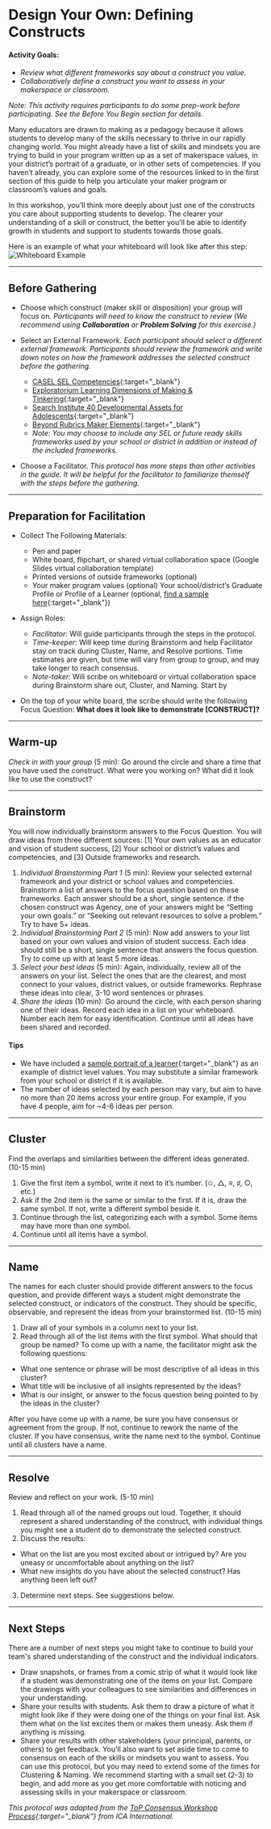 # Design Your Own: Defining Constructs

#### Activity Goals:
- *Review what different frameworks say about a construct you value.*
- *Collaboratively define a construct you want to assess in your makerspace or classroom.*

*Note: This activity requires participants to do some prep-work before participating. See the Before You Begin section for details.*

Many educators are drawn to making as a pedagogy because it allows students to develop many of the skills necessary to thrive in our rapidly changing world. You might already have a list of skills and mindsets you are trying to build in your program written up as a set of makerspace values, in your district’s portrait of a graduate, or in other sets of competencies. If you haven’t already, you can explore some of the resources linked to in the first section of this guide to help you articulate your maker program or classroom’s values and goals.

In this workshop, you’ll think more deeply about just one of the constructs you care about supporting students to develop. The clearer your understanding of a skill or construct, the better you’ll be able to identify growth in students and support to students towards those goals.

Here is an example of what your whiteboard will look like after this step:
![Whiteboard Example](https://playfulmit.github.io/beyond-rubrics/img/DefineConstruct3.png)

***

## Before Gathering
- Choose which construct (maker skill or disposition) your group will focus on. *Participants will need to know the construct to review (We recommend using **Collaboration** or **Problem Solving** for this exercise.)*

- Select an External Framework. *Each participant should select a different external framework. Participants should review the framework and write down notes on how the framework addresses the selected construct before the gathering.*
  - [CASEL SEL Competencies](https://playfulmit.github.io/beyond-rubrics/modules/setting%20context/resources/CASEL-Competencies.pdf){:target="_blank"}
  - [Exploratorium Learning Dimensions of Making & Tinkering](https://playfulmit.github.io/beyond-rubrics/modules/setting%20context/resources/Learning%20Dimensions%20Explained-July2017.pdf){:target="_blank"}
  - [Search Institute 40 Developmental Assets for Adolescents](https://playfulmit.github.io/beyond-rubrics/modules/setting%20context/resources/Search%20Institute.pdf){:target="_blank"}
  - [Beyond Rubrics Maker Elements](https://playfulmit.github.io/beyond-rubrics/modules/setting%20context/resources/MakerElements_IndividualPosters-share.pdf){:target="_blank"}
  - *Note: You may choose to include any SEL or future ready skills frameworks used by your school or district in addition or instead of the included frameworks.*

- Choose a Facilitator. *This protocol has more steps than other activities in the guide. It will be helpful for the facilitator to familiarize themself with the steps before the gathering.*

***

## Preparation for Facilitation
- Collect The Following Materials:
  - Pen and paper
  - White board, flipchart, or shared virtual collaboration space (Google Slides virtual collaboration template)
  - Printed versions of outside frameworks (optional)
  - Your maker program values (optional)
Your school/district’s Graduate Profile or Profile of a Learner (optional, [find a sample here](https://drive.google.com/open?id=1QD6iWzqKG_sRaDo5aIr0aX5AeQd45fmO){:target="_blank"})

- Assign Roles:
  - *Facilitator:* Will guide participants through the steps in the protocol.
  - *Time-keeper:* Will keep time during Brainstorm and help Facilitator stay on track during Cluster, Name, and Resolve portions. Time estimates are given, but time will vary from group to group, and may take longer to reach consensus.
  - *Note-taker:* Will scribe on whiteboard or virtual collaboration space during Brainstorm share out, Cluster, and Naming. Start by

- On the top of your white board, the scribe should write the following Focus Question:
**What does it look like to demonstrate [CONSTRUCT]?**

***

## Warm-up
*Check in with your group* (5 min): Go around the circle and share a time that you have used the construct. What were you working on? What did it look like to use the construct?

***

## Brainstorm
You will now individually brainstorm answers to the Focus Question. You will draw ideas from three different sources: [1] Your own values as an educator and vision of student success, [2] Your school or district’s values and competencies, and [3] Outside frameworks and research.
1. *Individual Brainstorming Part 1* (5 min): Review your selected external framework and your district or school values and competencies. Brainstorm a list of answers to the focus question based on these frameworks. Each answer should be a short, single sentence. if the chosen construct was Agency, one of your answers might be “Setting your own goals.” or “Seeking out relevant resources to solve a problem.” Try to have 5+ ideas.
2. *Individual Brainstorming Part 2* (5 min): Now add answers to your list based on your own values and vision of student success. Each idea should still be a short, single sentence that answers the focus question. Try to come up with at least 5 more ideas.
3. *Select your best ideas* (5 min): Again, individually, review all of the answers on your list. Select the ones that are the clearest, and most connect to your values, district values, or outside frameworks. Rephrase these ideas into clear, 3-10 word sentences or phrases.
4. *Share the ideas* (10 min): Go around the circle, with each person sharing one of their ideas. Record each idea in a list on your whiteboard. Number each item for easy identification. Continue until all ideas have been shared and recorded.

#### Tips

  - We have included a [sample portrait of a learner](https://playfulmit.github.io/beyond-rubrics/modules/setting%20context/resources/MURSDProfile.png){:target="_blank"} as an example of district level values. You may substitute a similar framework from your school or district if it is available.
  - The number of ideas selected by each person may vary, but aim to have no more than 20 items across your entire group. For example, if you have 4 people, aim for ~4-6 ideas per person.

***

## Cluster
Find the overlaps and similarities between the different ideas generated. (10-15 min)
1. Give the first item a symbol, write it next to it’s number. (✩, △, ≡, ♯, ○, etc.)
2. Ask if the 2nd item is the same or similar to the first. If it is, draw the same symbol. If not, write a different symbol beside it.
3. Continue through the list, categorizing each with a symbol. Some items may have more than one symbol.
4. Continue until all items have a symbol.

***

## Name
The names for each cluster should provide different answers to the focus question, and provide different ways a student might demonstrate the selected construct, or indicators of the construct. They should be specific, observable, and represent the ideas from your brainstormed list. (10-15 min)
1. Draw all of your symbols in a column next to your list.
2. Read through all of the list items with the first symbol. What should that group be named? To come up with a name, the facilitator might ask the following questions:
  - What one sentence or phrase will be most descriptive of all ideas in this cluster?
  - What title will be inclusive of all insights represented by the ideas?
  - What is our insight, or answer to the focus question being pointed to by the ideas in the cluster?

  After you have come up with a name, be sure you have consensus or agreement from the    group. If not, continue to rework the name of the cluster. If you have consensus, write the name next to the symbol. Continue until all clusters have a name.

***

## Resolve

Review and reflect on your work. (5-10 min)
1. Read through all of the named groups out loud. Together, it should represent a shared understanding of the construct, with individual things you might see a student do to demonstrate the selected construct.
2. Discuss the results:
  - What on the list are you most excited about or intrigued by? Are you uneasy or uncomfortable about anything on the list?
  - What new insights do you have about the selected construct? Has anything been left out?
3. Determine next steps. See suggestions below.

***

## Next Steps
There are a number of next steps you might take to continue to build your team's shared understanding of the construct and the individual indicators.
- Draw snapshots, or frames from a comic strip of what it would look like if a student was demonstrating one of the items on your list. Compare the drawings with your colleagues to see similarities and differences in your understanding.
- Share your results with students. Ask them to draw a picture of what it might look like if they were doing one of the things on your final list. Ask them what on the list excites them or makes them uneasy. Ask them if anything is missing.
- Share your results with other stakeholders (your principal, parents, or others) to get feedback.
You’ll also want to set aside time to come to consensus on each of the skills or mindsets you want to assess. You can use this protocol, but you may need to extend some of the times for Clustering & Naming. We recommend starting with a small set (2-3) to begin, and add more as you get more comfortable with noticing and assessing skills in your makerspace or classroom.

*This protocol was adapted from the [ToP Consensus Workshop Process](http://www.ica-international.org/top-facilitation/){:target="_blank"} from ICA International.*

